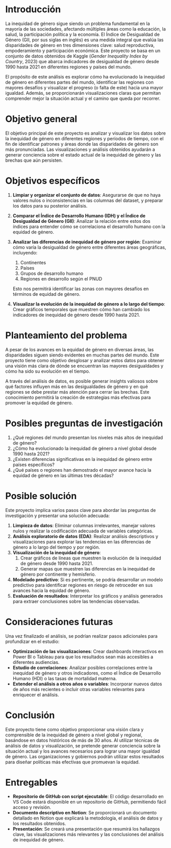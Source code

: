 # Introducción

La inequidad de género sigue siendo un problema fundamental en la mayoría de las sociedades, afectando múltiples áreas como la educación, la salud, la participación política y la economía. El Índice de Desigualdad de Género (GII, por sus siglas en inglés) es una medida integral que evalúa las disparidades de género en tres dimensiones clave: salud reproductiva, empoderamiento y participación económica. Este proyecto se basa en un conjunto de datos obtenidos de Kaggle 
(*Gender Inequality Index by Country*, 2023) que abarca indicadores de desigualdad de género desde 1990 hasta 2021 en diferentes regiones y países del mundo. 

El propósito de este análisis es explorar cómo ha evolucionado la inequidad de género en diferentes partes del mundo, identificar las regiones con mayores desafíos y visualizar el progreso (o falta de este) hacia una mayor igualdad. Además, se proporcionarán visualizaciones claras que permitan comprender mejor la situación actual y el camino que queda por recorrer.

# Objetivo general

El objetivo principal de este proyecto es analizar y visualizar los datos sobre la inequidad de género en diferentes regiones y períodos de tiempo, con el fin de identificar patrones y áreas donde las disparidades de género son más pronunciadas. Las visualizaciones y análisis obtenidos ayudarán a generar conciencia sobre el estado actual de la inequidad de género y las brechas que aún persisten.

# Objetivos específicos

1. **Limpiar y organizar el conjunto de datos**: Asegurarse de que no haya valores nulos o inconsistencias en las columnas del dataset, y preparar los datos para su posterior análisis.
2. **Comparar el Índice de Desarrollo Humano (IDH) y el Índice de Desigualdad de Género (GII)**: Analizar la relación entre estos dos índices para entender cómo se correlaciona el desarrollo humano con la equidad de género.
3. **Analizar las diferencias de inequidad de género por región**: Examinar cómo varía la desigualdad de género entre diferentes áreas geográficas, incluyendo:
    1. Continentes
    2. Países
    3. Grupos de desarrollo humano
    4. Regiones en desarrollo según el PNUD
    
    Esto nos permitirá identificar las zonas con mayores desafíos en términos de equidad de género.
    
4. **Visualizar la evolución de la inequidad de género a lo largo del tiempo**: Crear gráficos temporales que muestren cómo han cambiado los indicadores de inequidad de género desde 1990 hasta 2021.

# Planteamiento del problema

A pesar de los avances en la equidad de género en diversas áreas, las disparidades siguen siendo evidentes en muchas partes del mundo. Este proyecto tiene como objetivo desglosar y analizar estos datos para obtener una visión más clara de dónde se encuentran las mayores desigualdades y cómo ha sido su evolución en el tiempo.

A través del análisis de datos, es posible generar insights valiosos sobre qué factores influyen más en las desigualdades de género y en qué regiones se debe prestar más atención para cerrar las brechas. Este conocimiento permitirá la creación de estrategias más efectivas para promover la equidad de género.

# Posibles preguntas de investigación

1. ¿Qué regiones del mundo presentan los niveles más altos de inequidad de género?
2. ¿Cómo ha evolucionado la inequidad de género a nivel global desde 1990 hasta 2021?
3. ¿Existen diferencias significativas en la inequidad de género entre países específicos?
4. ¿Qué países o regiones han demostrado el mayor avance hacia la equidad de género en las últimas tres décadas?

# Posible solución

Este proyecto implica varios pasos clave para abordar las preguntas de investigación y presentar una solución adecuada:

1. **Limpieza de datos**: Eliminar columnas irrelevantes, manejar valores nulos y realizar la codificación adecuada de variables categóricas.
2. **Análisis exploratorio de datos (EDA)**: Realizar análisis descriptivos y visualizaciones para explorar las tendencias en las diferencias de género a lo largo del tiempo y por región.
3. **Visualización de la inequidad de género**:
    1. Crear gráficos de líneas que muestren la evolución de la inequidad de género desde 1990 hasta 2021.
    2. Generar mapas que muestren las diferencias en la inequidad de género por continente y hemisferio.
4. **Modelado predictivo**: Si es pertinente, se podría desarrollar un modelo predictivo para identificar regiones en riesgo de retroceder en sus avances hacia la equidad de género.
5. **Evaluación de resultados**: Interpretar los gráficos y análisis generados para extraer conclusiones sobre las tendencias observadas.

# Consideraciones futuras

Una vez finalizado el análisis, se podrían realizar pasos adicionales para profundizar en el estudio:

- **Optimización de las visualizaciones**: Crear dashboards interactivos en Power BI o Tableau para que los resultados sean más accesibles a diferentes audiencias.
- **Estudio de correlaciones**: Analizar posibles correlaciones entre la inequidad de género y otros indicadores, como el Índice de Desarrollo Humano (HDI) o las tasas de mortalidad materna.
- **Extender el análisis a otros años o variables**: Incorporar nuevos datos de años más recientes o incluir otras variables relevantes para enriquecer el análisis.

# Conclusión

Este proyecto tiene como objetivo proporcionar una visión clara y comprensible de la inequidad de género a nivel global y regional, basándose en datos históricos de más de 30 años. Al utilizar técnicas de análisis de datos y visualización, se pretende generar conciencia sobre la situación actual y los avances necesarios para lograr una mayor igualdad de género. Las organizaciones y gobiernos podrán utilizar estos resultados para diseñar políticas más efectivas que promuevan la equidad.

# Entregables

- **Repositorio de GitHub con script ejecutable**: El código desarrollado en VS Code estará disponible en un repositorio de GitHub, permitiendo fácil acceso y revisión.
- **Documento descriptivo en Notion**: Se proporcionará un documento detallado en Notion que explicará la metodología, el análisis de datos y los resultados obtenidos.
- **Presentación**: Se creará una presentación que resumirá los hallazgos clave, las visualizaciones más relevantes y las conclusiones del análisis de inequidad de género.
